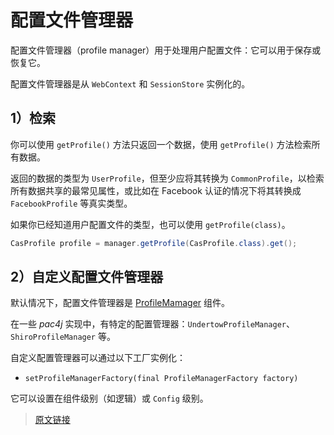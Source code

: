 # 配置文件管理器

配置文件管理器（profile manager）用于处理用户配置文件：它可以用于保存或恢复它。

配置文件管理器是从 `WebContext` 和 `SessionStore` 实例化的。

## 1）检索

你可以使用 `getProfile()` 方法只返回一个数据，使用 `getProfile()` 方法检索所有数据。

返回的数据的类型为 `UserProfile`，但至少应将其转换为 `CommonProfile`，以检索所有数据共享的最常见属性，或比如在 Facebook 认证的情况下将其转换成 `FacebookProfile` 等真实类型。

如果你已经知道用户配置文件的类型，也可以使用 `getProfile(class)`。

```java
CasProfile profile = manager.getProfile(CasProfile.class).get();
```

## 2）自定义配置文件管理器

默认情况下，配置文件管理器是 [ProfileMamager](https://github.com/pac4j/pac4j/blob/master/pac4j-core/src/main/java/org/pac4j/core/profile/ProfileManager.java) 组件。

在一些 *pac4j* 实现中，有特定的配置管理器：`UndertowProfileManager`、`ShiroProfileManager` 等。

自定义配置管理器可以通过以下工厂实例化：

- `setProfileManagerFactory(final ProfileManagerFactory factory)`

它可以设置在组件级别（如逻辑）或 `Config` 级别。

> [原文链接](https://www.pac4j.org/5.0.x/docs/profile-manager.html)